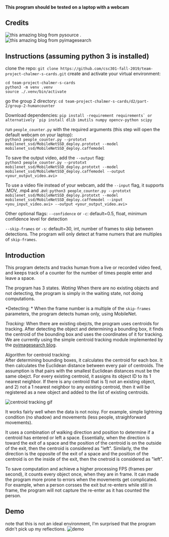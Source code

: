 #### This program should be tested on a laptop with a webcam

## Credits 
![this amazing blog from pysource](https://pysource.com/2019/07/08/yolo-real-time-detection-on-cpu/) . 
![this amazing blog from pyimagesearch](https://www.pyimagesearch.com/2018/08/13/opencv-people-counter/)

## Instructions (assuming python 3 is installed)
clone the repo:
`git clone https://github.com/csc301-fall-2019/team-project-chalmer-s-cards.git`
create and activate your virtual environment:
```
cd team-project-chalmer-s-cards
python3 -m venv .venv
source ./.venv/bin/activate
```

go the group 2 directory:
```cd team-project-chalmer-s-cards/d2/part-2/group-2-humancounter```


Download dependencies:
```pip install -requirement requirements` or alternatively `pip install dlib imutils numpy opencv-python scipy```


run `people_counter.py` with the required arguments (this step will open the default webcam on your laptop):  
```python3 people_counter.py --prototxt mobilenet_ssd/MobileNetSSD_deploy.prototxt --model mobilenet_ssd/MobileNetSSD_deploy.caffemodel```


To save the output video, add the `--output` flag:  
```python3 people_counter.py --prototxt mobilenet_ssd/MobileNetSSD_deploy.prototxt --model mobilenet_ssd/MobileNetSSD_deploy.caffemodel --output <your_output_video.avi>```


To use a video file instead of your webcam, add the `--input` flag, it supports .MOV, .mp4 and .avi:
```python3 people_counter.py --prototxt mobilenet_ssd/MobileNetSSD_deploy.prototxt --model mobilenet_ssd/MobileNetSSD_deploy.caffemodel --input <you_input_video.avi> --output <your_output_video.avi>```


Other optional flags:
`--confidence` or `-c`: default=0.5, float, minimum confidence level for detection  

`--skip-frames` or `-s`: default=30, int, number of frames to skip between detections. The program will only detect at frame numers that are multiples of `skip-frames`. 


## Introduction
This program detects and tracks human from a live or recorded video feed, and keeps track of a counter for the number of times people enter and leave a space. 

The program has 3 states.
*Wating*
When there are no existing objects and not detecting, the program is simply in the waiting state, not doing computations. 
  
*Detecting: *
When the frame number is a multiple of the `skip-frames` parameters, the program detects human only, using MobileNet. 

*Tracking:* 
When there are existing obejcts, the program uses centroids for tracking. After detecting the object and determining a bounding box, it finds the centroid of the bounding box and uses the coordinates of it for tracking. We are currently using the simple centroid tracking module implemented by the [pyimagesearch blog](www.pyimagesearch.com).  

Algorithm for centroid tracking:  
After determining bounding boxes, it calculates the centroid for each box. It then calculates the Euclidean distance between every pair of centroids. The assumption is that pairs with the smallest Euclidean distances must be the same obejct. For every existing centroid, it assigns its object ID to its 1 nearest neighbor. If there is any centroid that is 1) not an existing object, and 2) not a 1 nearest neighbor to any existing centroid, then it will be registered as a new object and added to the list of existing centroids. 

![centroid tracking gif](https://s3-us-west-2.amazonaws.com/static.pyimagesearch.com/people-counting/opencv_people_counter_centroid_tracking.gif)

It works fairly well when the data is not noisy. For example, simple lightning condition (no shadow) and movements (less people, straighforward movements). 


It uses a combination of walking direction and position to determine if a centroid has entered or left a space. Essentially, when the direction is toward the exit of a space and the position of the centroid is on the outside of the exit, then the centroid is considered as "left". Similarly, the the direction is the opposite of the exit of a space and the position of the centroid is on the inside of the exit, then the cnetroid is considered as "left". 

To save computation and achieve a higher processing FPS (frames per second), it counts every object once, when they are in frame. It can made the program more prone to errors when the movements get complicated. For example, when a person corsses the exit but re-enters while still in frame, the program will not capture the re-enter as it has counted the person. 

## Demo
note that this is not an ideal environment, I'm surprised that the program didn't pick up my reflections. 
![demo]()
